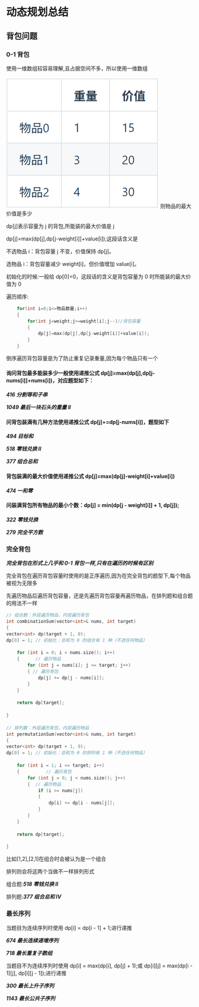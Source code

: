 # 动态规划总结

## 背包问题

### 0-1 背包

使用一维数组较容易理解,且占据空间不多，所以使用一维数组

![alt text]({2D6525BB-2688-4135-8549-C95B91159055}.png)
则物品的最大价值是多少

dp[j]表示容量为 j 的背包,所能装的最大价值是 j

dp[j]=max(dp[j],dp[j-weight[i]]+value[i]);这段话含义是

不选物品 i：背包容量 j 不变，价值保持 dp[j]。

选物品 i：背包容量减少 weight[i]，但价值增加 value[i]。

初始化的时候:一般给 dp[0]=0，这段话的含义是背包容量为 0 时所能装的最大价值为 0

遍历顺序:

```cpp
    for(int i=0;i<=物品数量;i++)
    {
        for(int j=weight;j>=weight[i];j--)//背包容量
        {
            dp[j]=max(dp[j],dp[j-weight[i]]+value[i]);
        }
    }
```

倒序遍历背包容量是为了防止重复记录重量,因为每个物品只有一个

#### 询问背包最多能装多少一般使用递推公式 dp[j]=max(dp[j],dp[j-nums[i]]+nums[i])，对应题型如下：

**_416 分割等和子串_**

**_1049 最后一块石头的重量 II_**

#### 问背包装满有几种方法使用递推公式 dp[j]+=dp[j-nums[i]]，题型如下

**_494 目标和_**

**_518 零钱兑换 II_**

**_377 组合总和_**

#### 背包装满的最大价值使用递推公式 dp[j]=max(dp[j]-weight[i]+value[i])

**_474 一和零_**

#### 问装满背包所有物品的最小个数：dp[j] = min(dp[j - weight[i]] + 1, dp[j]);

**_322 零钱兑换_**

**_279 完全平方数_**

### 完全背包

**_完全背包在形式上几乎和 0-1 背包一样,只有在遍历的时候有区别_**

完全背包在遍历背包容量时使用的是正序遍历,因为在完全背包的题型下,每个物品被视为无限多

先遍历物品后遍历背包容量，还是先遍历背包容量再遍历物品，在排列题和组合题的用法不一样

```cpp
// 组合数：外层遍历物品，内层遍历背包
int combinationSum(vector<int>& nums, int target)
{
vector<int> dp(target + 1, 0);
dp[0] = 1; // 初始化：总和为 0 的组合有 1 种（不选任何物品）

    for (int i = 0; i < nums.size(); i++)
    {      // 遍历物品
        for (int j = nums[i]; j <= target; j++)
        { // 遍历背包
            dp[j] += dp[j - nums[i]];
        }
    }

    return dp[target];

}

// 排列数：外层遍历背包，内层遍历物品
int permutationSum(vector<int>& nums, int target)
{
vector<int> dp(target + 1, 0);
dp[0] = 1; // 初始化：总和为 0 的排列有 1 种（不选任何物品）

    for (int i = 1; i <= target; i++)
    {          // 遍历背包
        for (int j = 0; j < nums.size(); j++)
        {  // 遍历物品
            if (i >= nums[j])
            {
                dp[i] += dp[i - nums[j]];
            }
        }
    }

    return dp[target];

}
```

比如[1,2],[2,1]在组合时会被认为是一个组合

排列则会将这两个当做不一样排列形式

组合题:**_518 零钱兑换 II_**

排列题:**_377 组合总和 IV_**

### 最长序列

当题目为连续序列时使用 dp[i] = dp[i - 1] + 1;进行递推

**_674 最长连续递增序列_**

**_718 最长重复子数组_**

当题目不为连续序列时使用 dp[i] = max(dp[i], dp[j] + 1);或 dp[i][j] = max(dp[i - 1][j], dp[i][j - 1]);进行递推

**_300 最长上升子序列_**

**_1143 最长公共子序列_**
